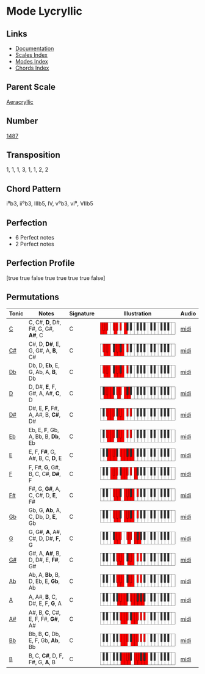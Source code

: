 # Mode Lycryllic

## Links

- [Documentation](README.md)
- [Scales Index](Scales.md)
- [Modes Index](Modes.md)
- [Chords Index](Chords.md)

## Parent Scale

[Aeracryllic](ScaleAeracryllic.md)

## Number

[1487](https://ianring.com/musictheory/scales/1487)

## Transposition

1, 1, 1, 3, 1, 1, 2, 2

## Chord Pattern

i⁰b3, ii⁰b3, IIIb5, IV, v⁰b3, vi⁰, VIIb5

## Perfection

- 6 Perfect notes
- 2 Perfect notes

## Perfection Profile

[true true false true true true true false]

## Permutations

| Tonic | Notes | Signature | Illustration | Audio |
|-------|-------|-----------|--------------|-------|
| [C](ModeCNaturalLycryllic.md) | C, C#, **D**, D#, F#, G, G#, **A#**, C | C | ![CNaturalLycryllic](ModeCNaturalLycryllic.png) | [midi](https://github.com/edipermadi/music/blob/main/docs/ModeCNaturalLycryllic.mid?raw=true) |
| [C#](ModeCSharpLycryllic.md) | C#, D, **D#**, E, G, G#, A, **B**, C# | C | ![CSharpLycryllic](ModeCSharpLycryllic.png) | [midi](https://github.com/edipermadi/music/blob/main/docs/ModeCSharpLycryllic.mid?raw=true) |
| [Db](ModeDFlatLycryllic.md) | Db, D, **Eb**, E, G, Ab, A, **B**, Db | C | ![DFlatLycryllic](ModeDFlatLycryllic.png) | [midi](https://github.com/edipermadi/music/blob/main/docs/ModeDFlatLycryllic.mid?raw=true) |
| [D](ModeDNaturalLycryllic.md) | D, D#, **E**, F, G#, A, A#, **C**, D | C | ![DNaturalLycryllic](ModeDNaturalLycryllic.png) | [midi](https://github.com/edipermadi/music/blob/main/docs/ModeDNaturalLycryllic.mid?raw=true) |
| [D#](ModeDSharpLycryllic.md) | D#, E, **F**, F#, A, A#, B, **C#**, D# | C | ![DSharpLycryllic](ModeDSharpLycryllic.png) | [midi](https://github.com/edipermadi/music/blob/main/docs/ModeDSharpLycryllic.mid?raw=true) |
| [Eb](ModeEFlatLycryllic.md) | Eb, E, **F**, Gb, A, Bb, B, **Db**, Eb | C | ![EFlatLycryllic](ModeEFlatLycryllic.png) | [midi](https://github.com/edipermadi/music/blob/main/docs/ModeEFlatLycryllic.mid?raw=true) |
| [E](ModeENaturalLycryllic.md) | E, F, **F#**, G, A#, B, C, **D**, E | C | ![ENaturalLycryllic](ModeENaturalLycryllic.png) | [midi](https://github.com/edipermadi/music/blob/main/docs/ModeENaturalLycryllic.mid?raw=true) |
| [F](ModeFNaturalLycryllic.md) | F, F#, **G**, G#, B, C, C#, **D#**, F | C | ![FNaturalLycryllic](ModeFNaturalLycryllic.png) | [midi](https://github.com/edipermadi/music/blob/main/docs/ModeFNaturalLycryllic.mid?raw=true) |
| [F#](ModeFSharpLycryllic.md) | F#, G, **G#**, A, C, C#, D, **E**, F# | C | ![FSharpLycryllic](ModeFSharpLycryllic.png) | [midi](https://github.com/edipermadi/music/blob/main/docs/ModeFSharpLycryllic.mid?raw=true) |
| [Gb](ModeGFlatLycryllic.md) | Gb, G, **Ab**, A, C, Db, D, **E**, Gb | C | ![GFlatLycryllic](ModeGFlatLycryllic.png) | [midi](https://github.com/edipermadi/music/blob/main/docs/ModeGFlatLycryllic.mid?raw=true) |
| [G](ModeGNaturalLycryllic.md) | G, G#, **A**, A#, C#, D, D#, **F**, G | C | ![GNaturalLycryllic](ModeGNaturalLycryllic.png) | [midi](https://github.com/edipermadi/music/blob/main/docs/ModeGNaturalLycryllic.mid?raw=true) |
| [G#](ModeGSharpLycryllic.md) | G#, A, **A#**, B, D, D#, E, **F#**, G# | C | ![GSharpLycryllic](ModeGSharpLycryllic.png) | [midi](https://github.com/edipermadi/music/blob/main/docs/ModeGSharpLycryllic.mid?raw=true) |
| [Ab](ModeAFlatLycryllic.md) | Ab, A, **Bb**, B, D, Eb, E, **Gb**, Ab | C | ![AFlatLycryllic](ModeAFlatLycryllic.png) | [midi](https://github.com/edipermadi/music/blob/main/docs/ModeAFlatLycryllic.mid?raw=true) |
| [A](ModeANaturalLycryllic.md) | A, A#, **B**, C, D#, E, F, **G**, A | C | ![ANaturalLycryllic](ModeANaturalLycryllic.png) | [midi](https://github.com/edipermadi/music/blob/main/docs/ModeANaturalLycryllic.mid?raw=true) |
| [A#](ModeASharpLycryllic.md) | A#, B, **C**, C#, E, F, F#, **G#**, A# | C | ![ASharpLycryllic](ModeASharpLycryllic.png) | [midi](https://github.com/edipermadi/music/blob/main/docs/ModeASharpLycryllic.mid?raw=true) |
| [Bb](ModeBFlatLycryllic.md) | Bb, B, **C**, Db, E, F, Gb, **Ab**, Bb | C | ![BFlatLycryllic](ModeBFlatLycryllic.png) | [midi](https://github.com/edipermadi/music/blob/main/docs/ModeBFlatLycryllic.mid?raw=true) |
| [B](ModeBNaturalLycryllic.md) | B, C, **C#**, D, F, F#, G, **A**, B | C | ![BNaturalLycryllic](ModeBNaturalLycryllic.png) | [midi](https://github.com/edipermadi/music/blob/main/docs/ModeBNaturalLycryllic.mid?raw=true) |
